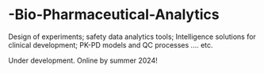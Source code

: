 # -Bio-Pharmaceutical-Analytics
Design of experiments; safety data analytics tools; Intelligence solutions for clinical development; PK-PD models and QC processes .... etc.

Under development. Online by summer 2024! 
